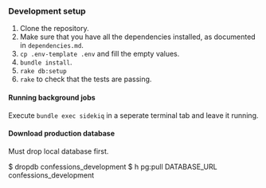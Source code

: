### Development setup

1. Clone the repository.
2. Make sure that you have all the dependencies installed, as documented in ```dependencies.md```.
3. ```cp .env-template .env``` and fill the empty values.
4. ```bundle install```.
5. ```rake db:setup```
6. ```rake``` to check that the tests are passing.

#### Running background jobs

Execute `bundle exec sidekiq` in a seperate terminal tab and leave it running.

#### Download production database

Must drop local database first.

$ dropdb confessions_development
$ h pg:pull DATABASE_URL confessions_development

